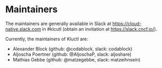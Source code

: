 # Maintainers

The maintainers are generally available in Slack at
https://cloud-native.slack.com in #klcutl
(obtain an invitation at https://slack.cncf.io/).

Currently, the maintainers of Kluctl are:

- Alexander Block (github: @codablock, slack: codablock)
- Aljoscha Poertner (github: @AljoschaP, slack: aljoshare)
- Mathias Gebbe (github: @matzegebbe, slack: matzeihnsein)
